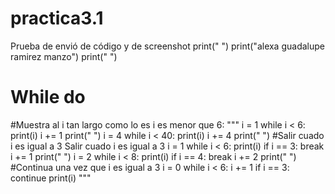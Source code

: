 # practica3.1
Prueba de envió de código y de screenshot
print(" ")
print("alexa guadalupe ramirez manzo")
print(" ")
# While do
#Muestra al i tan largo como lo es i es menor que 6:
"""
i = 1
while i < 6:
  print(i)
  i += 1
print(" ")
i = 4
while i < 40:
  print(i)
  i += 4
  print(" ")
#Salir cuado i es igual a 3
Salir cuado i es igual a 3
i = 1
while i < 6:
  print(i)
  if i == 3:
    break
  i += 1
print(" ")
i = 2
while i < 8:
  print(i)
  if i == 4:
    break
  i += 2
print(" ")
#Continua una vez que i es igual a 3
i = 0
while i < 6:
  i += 1
  if i == 3:
    continue
  print(i)
  """
